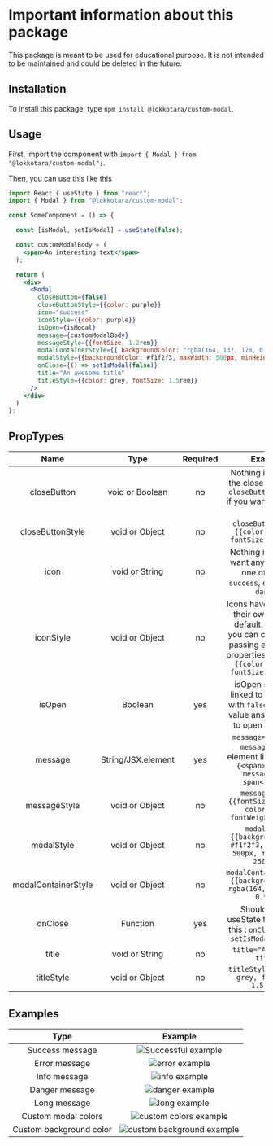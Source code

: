 # Important information about this package

This package is meant to be used for educational purpose. It is not intended to be maintained and could be deleted in the future.

## Installation

To install this package, type `npm install @lokkotara/custom-modal`.

## Usage

First, import the component with `import { Modal } from "@lokkotara/custom-modal";`.

Then, you can use this like this

```jsx
import React,{ useState } from "react";
import { Modal } from "@lokkotara/custom-modal";

const SomeComponent = () => {

  const [isModal, setIsModal] = useState(false);

  const customModalBody = (
    <span>An interesting text</span>
  );

  return (
    <div>
      <Modal
        closeButton={false}
        closeButtonStyle={{color: purple}}
        icon="success"
        iconStyle={{color: purple}}
        isOpen={isModal}
        message={customModalBody}
        messageStyle={{fontSize: 1.2rem}}
        modalContainerStyle={{ backgroundColor: "rgba(164, 137, 178, 0.9)" }}
        modalStyle={{backgroundColor: #f1f2f3, maxWidth: 500px, minHeight: 250px}}
        onClose={() => setIsModal(false)}
        title="An awesome title"
        titleStyle={{color: grey, fontSize: 1.5rem}}
      />
    </div>
  )
};
```

## PropTypes

| Name             |        Type        | Required | Example          |
| :--------------: | :----------------: | :------: | :--------------: |
| closeButton      |  void or Boolean   |   no     | Nothing if you want the close button and `closeButton={false}` if you want to remove it |
| closeButtonStyle |      void or Object        |   no     | `closeButtonStyle={{color: purple, fontSize: 1.5rem}}` |
| icon             |      void or String        |   no     | Nothing if you don't want any icon. Else, one of these : `success`, `error`, `info`, `danger` |
| iconStyle        |      void or Object        |   no     | Icons have a size and their own color by default. However, you can change it by passing an object of properties `iconStyle={{color: purple, fontSize: 1.5rem}}` |
| isOpen           |      Boolean       |   yes    | isOpen should be linked to a useState with `false` as default value ans set to `true` to open the modal |
| message          | String/JSX.element |   yes    | `message="My first message"` or an element like `message={<span>My first message in a span</span>}`          |
| messageStyle     |      void or Object        |   no     | `messageStyle={{fontSize: 1.2rem, color:grey, fontWeight: bold}}` |     |
| modalStyle       |      void or Object        |   no     | `modalStyle={{backgroundColor: #f1f2f3, maxWidth: 500px, minHeight: 250px}}` |
| modalContainerStyle       |      void or Object        |   no     | `modalContainerStyle={{backgroundColor: rgba(164, 137, 178, 0.9)}}` |
| onClose          |      Function      |   yes    | Should set the useState to `false` like this : `onClose={() => setIsModal(false)}` |
| title            |      void or String        |   no     | `title="An awesome title"`            |
| titleStyle       |     void or  Object        |   no     | `titleStyle={{color: grey, fontSize: 1.5rem}}`       |

## Examples

| Type | Example |
| :--------------: | :----------------: |
| Success message | ![Successful example](https://github.com/lokkotara/custom-modal/blob/2e55c8baddd1957ec88432a4ee44db1d85c26d6d/img/success.png) |
| Error message | ![error example](https://github.com/lokkotara/custom-modal/blob/3250ce2715c84e6e901040698c03f0b9c5cf7504/public/Screenshot%202022-12-05%20at%2022-36-07%20HRnet%20Employee%20management%20system.png) |
| Info message | ![info example](https://github.com/lokkotara/custom-modal/blob/a6ca54aac712bb3a8ae53a6f8dd34457a3450b60/img/info.png) |
| Danger message | ![danger example](https://github.com/lokkotara/custom-modal/blob/a6ca54aac712bb3a8ae53a6f8dd34457a3450b60/img/danger.png) |
| Long message | ![long example](https://github.com/lokkotara/custom-modal/blob/a6ca54aac712bb3a8ae53a6f8dd34457a3450b60/img/long-text.png) |
| Custom modal colors | ![custom colors example](https://github.com/lokkotara/custom-modal/blob/a6ca54aac712bb3a8ae53a6f8dd34457a3450b60/img/custom-modal-color.png) |
| Custom background color | ![custom background example](https://github.com/lokkotara/custom-modal/blob/a6ca54aac712bb3a8ae53a6f8dd34457a3450b60/img/custom-background-color.png) |